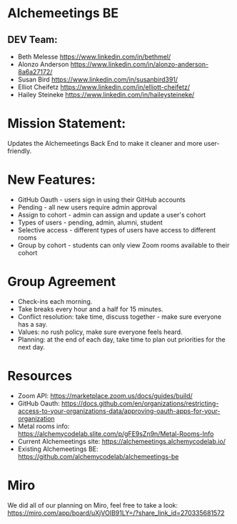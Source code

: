 # Alchemeetings BE



## DEV Team:
- Beth Melesse https://www.linkedin.com/in/bethmel/
- Alonzo Anderson https://www.linkedin.com/in/alonzo-anderson-8a6a27172/
- Susan Bird https://www.linkedin.com/in/susanbird391/
- Elliot Cheifetz https://www.linkedin.com/in/elliott-cheifetz/
- Hailey Steineke https://www.linkedin.com/in/haileysteineke/

# Mission Statement:
Updates the Alchemeetings Back End to make it cleaner and more user-friendly.

# New Features: 
- GitHub Oauth - users sign in using their GitHub accounts
- Pending - all new users require admin approval
- Assign to cohort - admin can assign and update a user's cohort 
- Types of users - pending, admin, alumni, student
- Selective access - different types of users have access to different rooms
- Group by cohort - students can only view Zoom rooms available to their cohort 

# Group Agreement
- Check-ins each morning.
- Take breaks every hour and a half for 15 minutes.
- Conflict resolution: take time, discuss together - make sure everyone has a say.
- Values: no rush policy, make sure everyone feels heard.
- Planning: at the end of each day, take time to plan out priorities for the next day. 

# Resources
- Zoom API: https://marketplace.zoom.us/docs/guides/build/
- GitHub Oauth: https://docs.github.com/en/organizations/restricting-access-to-your-organizations-data/approving-oauth-apps-for-your-organization
- Metal rooms info: https://alchemycodelab.slite.com/p/gFE9sZn9n/Metal-Rooms-Info 
- Current Alchemeetings site: https://alchemeetings.alchemycodelab.io/
- Existing Alchemeetings BE: https://github.com/alchemycodelab/alchemeetings-be

# Miro
We did all of our planning on Miro, feel free to take a look:
https://miro.com/app/board/uXjVOIB91LY=/?share_link_id=270335681572